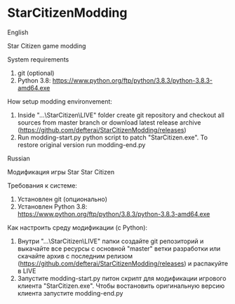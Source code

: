 # StarCitizenModding

English

Star Citizen game modding

System requirements
1. git (optional)
2. Python 3.8: https://www.python.org/ftp/python/3.8.3/python-3.8.3-amd64.exe

How setup modding environvement:
1. Inside "...\StarCitizen\LIVE" folder create git repository and checkout all sources from master branch or download latest release archive (https://github.com/defterai/StarCitizenModding/releases)
2. Run modding-start.py python script to patch "StarCitizen.exe". To restore original version run modding-end.py

Russian

Модификация игры Star Star Citizen

Требования к системе:
1. Установлен git (опционально)
2. Установлен Python 3.8: https://www.python.org/ftp/python/3.8.3/python-3.8.3-amd64.exe

Как настроить среду модификации (с Python):
1. Внутри "...\StarCitizen\LIVE" папки создайте git репозиторий и выкачайте все ресурсы с основной "master" ветки разработки или скачайте архив с последним релизом (https://github.com/defterai/StarCitizenModding/releases) и распакуйте в LIVE
2. Запустите modding-start.py питон скрипт для модификации игрового клиента "StarCitizen.exe". Чтобы востановить оригинальную версию клиента запустите modding-end.py
